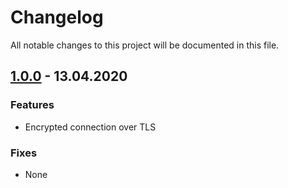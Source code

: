 # Changelog

All notable changes to this project will be documented in this file.

## <a name="v1-0-0"></a> [1.0.0](https://github.com/bloodhunterd/coturn-docker/releases/tag/1.0.0) - 13.04.2020

### Features
* Encrypted connection over TLS

### Fixes
* None

